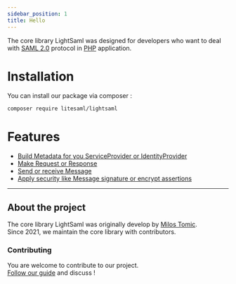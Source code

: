 ```yaml
---
sidebar_position: 1
title: Hello
---
```


The core library LightSaml was designed for developers who want
to deal with [SAML 2.0](http://saml.xml.org/saml-specifications) protocol in [PHP](https://php.net/) application.

# Installation

You can install our package via composer :

```
composer require litesaml/lightsaml
```

# Features

+ [Build Metadata for you ServiceProvider or IdentityProvider](build-metadata)
+ [Make Request or Response](make-message)
+ [Send or receive Message](use-message)
+ [Apply security like Message signature or encrypt assertions](security)

---

## About the project

The core library LightSaml was originally develop by [Milos Tomic](https://github.com/tmilos/).  
Since 2021, we maintain the core library with contributors.

### Contributing

You are welcome to contribute to our project.  
[Follow our guide](contributing) and discuss !
